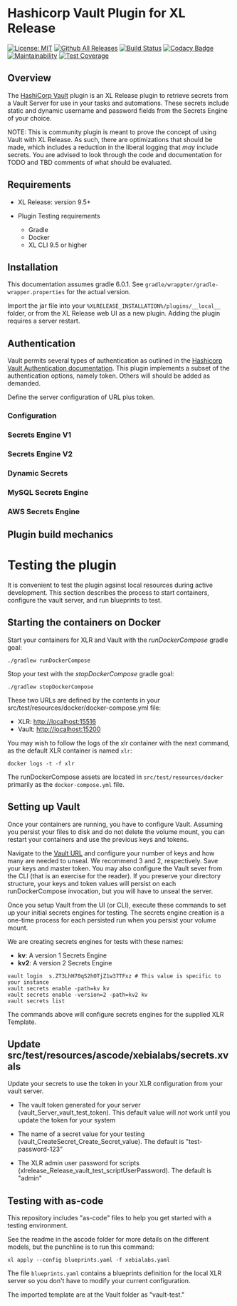# Hashicorp Vault Plugin for XL Release

[![License: MIT][xlr-hashicorp-vault-plugin-license-image]][xlr-hashicorp-vault-plugin-license-url]
[![Github All Releases][xlr-hashicorp-vault-plugin-downloads-image]]()
[![Build Status](https://travis-ci.org/xebialabs-community/xlr-hashicorp-vault-plugin.svg?branch=master)](https://travis-ci.org/xebialabs-community/xlr-hashicorp-vault-plugin)
[![Codacy Badge](https://api.codacy.com/project/badge/Grade/028a468d01c24cc192e167f776f0fe05)](https://www.codacy.com/manual/marcoman/xlr-hashicorp-vault-plugin?utm_source=github.com&amp;utm_medium=referral&amp;utm_content=xebialabs-community/xlr-hashicorp-vault-plugin&amp;utm_campaign=Badge_Grade)
[![Maintainability](https://api.codeclimate.com/v1/badges/9327483cb92b9a203d6d/maintainability)](https://codeclimate.com/github/xebialabs-community/xlr-hashicorp-vault-plugin/maintainability)
[![Test Coverage](https://api.codeclimate.com/v1/badges/9327483cb92b9a203d6d/test_coverage)](https://codeclimate.com/github/xebialabs-community/xlr-hashicorp-vault-plugin/test_coverage)

## Overview

The [HashiCorp Vault](https://www.vaultproject.io/) plugin is an XL Release plugin
to retrieve  secrets from a Vault Server for use in your tasks and automations.
These secrets include static and dynamic username and password fields from the
Secrets Engine of your choice.

NOTE: This is community plugin is meant to prove the concept of using Vault with XL Release.  As such,
there are optimizations that should be made, which includes a reduction in the
liberal logging that *may* include secrets.  You are advised to look through the code and documentation for TODO 
and TBD comments of what should be evaluated. 

## Requirements

- XL Release: version 9.5+

- Plugin Testing requirements
  - Gradle
  - Docker
  - XL CLI 9.5 or higher

## Installation

This documentation assumes gradle 6.0.1.  See `gradle/wrappter/gradle-wrapper.properties` for the actual version.

Import the jar file into your `%XLRELEASE_INSTALLATION%/plugins/__local__` folder,
or from the XL Release web UI as a new plugin.  Adding the plugin requires a server restart.

## Authentication

Vault permits several types of authentication as outlined in the 
[Hashicorp Vault Authentication documentation](https://www.vaultproject.io/docs/concepts/auth.html).  This plugin 
implements a subset of the authentication options, namely token.  Others will should be added as demanded.

Define the server configuration of URL plus token.

### Configuration

### Secrets Engine V1

### Secrets Engine V2

### Dynamic Secrets

### MySQL Secrets Engine

### AWS Secrets Engine

## Plugin build mechanics

# Testing the plugin

It is convenient to test the plugin against local resources during active development. This section describes the
process to start containers, configure the vault server, and run blueprints to test.
 
## Starting the containers on Docker

Start your containers for XLR and Vault with the *runDockerCompose* gradle goal:

`./gradlew runDockerCompose`

Stop your test with the *stopDockerCompose* gradle goal:

`./gradlew stopDockerCompose`

These two URLs are defined by the contents in your src/test/resources/docker/docker-compose.yml file:

- XLR: [http://localhost:15516](http://localhost:15516)
- Vault: [http://localhost:15200](http://localhost:15200)

You may wish to follow the logs of the xlr container with the next command, as the default XLR container is named `xlr`:

`docker logs -t -f xlr`

The runDockerCompose assets are located in `src/test/resources/docker` primarily as the `docker-compose.yml` file.

## Setting up Vault

Once your containers are running, you have to configure Vault.  Assuming you persist your files to
disk and do not delete the volume mount, you can restart your containers and use the previous keys
and tokens.

Navigate to the [Vault URL](http://localhost:15200) and configure your number of keys and how many are
needed to unseal.  We recommend 3 and 2, respectively.  Save your keys and
master token.  You may also configure the Vault sever from the CLI (that is
an exercise for the reader).  If you preserve your directory structure, your
keys and token values will persist on each runDockerCompose invocation, but
you will have to unseal the server.

Once you setup Vault from the UI (or CLI), execute these commands to set up
your initial secrets engines for testing.  The secrets engine creation is a one-time
process for each persisted run when you persist your volume mount.

We are creating secrets engines for tests with these names:
- **kv**: A version 1 Secrets Engine
- **kv2**: A version 2 Secrets Engine

```shell script
vault login  s.ZT3LhH70qS2hOTjZ1w37TFxz # This value is specific to your instance
vault secrets enable -path=kv kv
vault secrets enable -version=2 -path=kv2 kv
vault secrets list
```
The commands above will configure secrets engines for the supplied XLR Template.

## Update src/test/resources/ascode/xebialabs/secrets.xvals

Update your secrets to use the token in your XLR configuration from your vault server.

- The vault token generated for your server (vault_Server_vault_test_token).
  This default value will *not* work until you update the token for your system
  
- The name of a secret value for your testing (vault_CreateSecret_Create_Secret_value).
  The default is "test-password-123"
  
- The XLR admin user password for scripts (xlrelease_Release_vault_test_scriptUserPassword).
  The default is "admin"

## Testing with as-code

This repository includes "as-code" files to help you get started with a testing environment.

See the readme in the ascode folder for more details on the different models, but the punchline is to run this command:

`xl apply --config blueprints.yaml -f xebialabs.yaml`

The file `blueprints.yaml` contains a blueprints definition for the local XLR
server so you don't have to modify your current configuration.

The imported template are at the Vault folder as "vault-test."

[xlr-hashicorp-vault-plugin-license-image]: https://img.shields.io/badge/License-MIT-yellow.svg
[xlr-hashicorp-vault-plugin-license-url]: https://opensource.org/licenses/MIT
[xlr-hashicorp-vault-plugin-downloads-image]: https://img.shields.io/github/downloads/xebialabs-community/xlr-hashicorp-vault-plugin/total.svg
